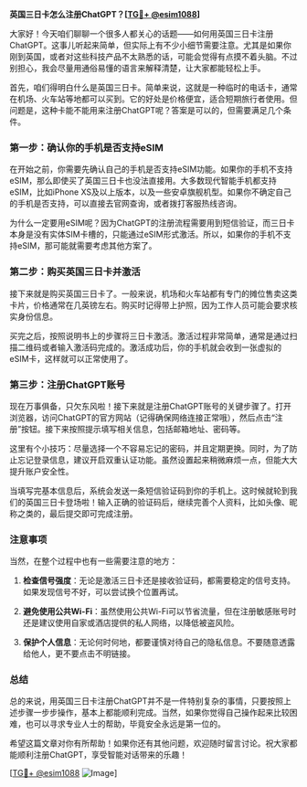 **英国三日卡怎么注册ChatGPT？[[TG💪+ @esim1088](https://t.me/s/esim1088)]**

大家好！今天咱们聊聊一个很多人都关心的话题——如何用英国三日卡注册ChatGPT。这事儿听起来简单，但实际上有不少小细节需要注意。尤其是如果你刚到英国，或者对这些科技产品不太熟悉的话，可能会觉得有点摸不着头脑。不过别担心，我会尽量用通俗易懂的语言来解释清楚，让大家都能轻松上手。

首先，咱们得明白什么是英国三日卡。简单来说，这就是一种临时的电话卡，通常在机场、火车站等地都可以买到。它的好处是价格便宜，适合短期旅行者使用。但问题是，这种卡能不能用来注册ChatGPT呢？答案是可以的，但需要满足几个条件。

### 第一步：确认你的手机是否支持eSIM

在开始之前，你需要先确认自己的手机是否支持eSIM功能。如果你的手机不支持eSIM，那么即使买了英国三日卡也没法直接用。大多数现代智能手机都支持eSIM，比如iPhone XS及以上版本，以及一些安卓旗舰机型。如果你不确定自己的手机是否支持，可以直接去官网查询，或者拨打客服热线咨询。

为什么一定要用eSIM呢？因为ChatGPT的注册流程需要用到短信验证，而三日卡本身是没有实体SIM卡槽的，只能通过eSIM形式激活。所以，如果你的手机不支持eSIM，那可能就需要考虑其他方案了。

### 第二步：购买英国三日卡并激活

接下来就是购买英国三日卡了。一般来说，机场和火车站都有专门的摊位售卖这类卡片，价格通常在几英镑左右。购买时记得带上护照，因为工作人员可能会要求核实身份信息。

买完之后，按照说明书上的步骤将三日卡激活。激活过程非常简单，通常是通过扫描二维码或者输入激活码完成的。激活成功后，你的手机就会收到一张虚拟的eSIM卡，这样就可以正常使用了。

### 第三步：注册ChatGPT账号

现在万事俱备，只欠东风啦！接下来就是注册ChatGPT账号的关键步骤了。打开浏览器，访问ChatGPT的官方网站（记得确保网络连接正常哦），然后点击“注册”按钮。接下来按照提示填写相关信息，包括邮箱地址、密码等。

这里有个小技巧：尽量选择一个不容易忘记的密码，并且定期更换。同时，为了防止忘记登录信息，建议开启双重认证功能。虽然设置起来稍微麻烦一点，但能大大提升账户安全性。

当填写完基本信息后，系统会发送一条短信验证码到你的手机上。这时候就轮到我们的英国三日卡登场啦！输入正确的验证码后，继续完善个人资料，比如头像、昵称之类的，最后提交即可完成注册。

### 注意事项

当然，在整个过程中也有一些需要注意的地方：

1. **检查信号强度**：无论是激活三日卡还是接收验证码，都需要稳定的信号支持。如果发现信号不好，可以尝试换个位置再试。
   
2. **避免使用公共Wi-Fi**：虽然使用公共Wi-Fi可以节省流量，但在注册敏感账号时还是建议使用自家或酒店提供的私人网络，以降低被盗风险。

3. **保护个人信息**：无论何时何地，都要谨慎对待自己的隐私信息。不要随意透露给他人，更不要点击不明链接。

### 总结

总的来说，用英国三日卡注册ChatGPT并不是一件特别复杂的事情，只要按照上述步骤一步步操作，基本上都能顺利完成。当然，如果你觉得自己操作起来比较困难，也可以寻求专业人士的帮助，毕竟安全永远是第一位的。

希望这篇文章对你有所帮助！如果你还有其他问题，欢迎随时留言讨论。祝大家都能顺利注册ChatGPT，享受智能对话带来的乐趣！

[[TG💪+ @esim1088](https://t.me/s/esim1088) ![Image](https://i.postimg.cc/4NQfJmqS/Snipaste-2025-05-13-00-14-12.png)]